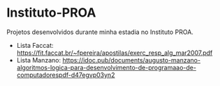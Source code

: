 # Instituto-PROA
 Projetos desenvolvidos durante minha estadia no Instituto PROA.

 * Lista Faccat: https://fit.faccat.br/~fpereira/apostilas/exerc_resp_alg_mar2007.pdf
 * Lista Manzano: https://idoc.pub/documents/augusto-manzano-algoritmos-logica-para-desenvolvimento-de-programaao-de-computadorespdf-d47egvp03yn2